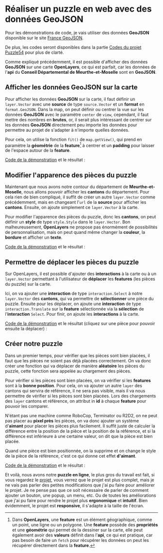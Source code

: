 <script setup>
import CustomContainer from '/components/CustomContainer.vue';
import OpenlayersDemoGeojson from '/components/OpenlayersDemoGeojson.vue';
import OpenlayersDemoStyle from '/components/OpenlayersDemoStyle.vue';
import OpenlayersDemoInteraction from '/components/OpenlayersDemoInteraction.vue';
import OpenlayersDemoPuzzle from '/components/OpenlayersDemoPuzzle.vue';
</script>

# Réaliser un puzzle en web avec des données GeoJSON

<custom-container type="info">
<p>
Pour les démonstrations de code, je vais utiliser des données <b>GeoJSON</b> disponible sur le site <a href="https://france-geojson.gregoiredavid.fr">France GeoJSON</a>.
</p>
<p>
De plus, les codes seront disponibles dans la partie <a href="/annexe/codes/puzzle54">Codes du projet Puzzle54</a> pour plus de clarté.
</p>
</custom-container>

Comme expliqué précédemment, il est possible d'afficher des données **GeoJSON** sur une carte **OpenLayers**, ce qui est parfait, 
car les données de l'**api** du **Conseil Départemental de Meurthe-et-Moselle** sont en **GeoJSON**.

## Afficher les données GeoJSON sur la carte

Pour afficher les données **GeoJSON** sur la carte, il faut définir un `layer.Vector` avec une **source** de type `source.Vector` et un **format** en `format.GeoJSON`.
Dans la map, on peut définir ou centrer la vue sur les données **GeoJSON** avec le paramètre `center` de `view`, cependant, il faut mettre des nombres en **brutes**, 
or, il serait plus intéressant de centrer sur les données **GeoJSON** directement peu importe les données pour permettre au projet de s'adapter à n'importe quelles données.

Pour cela, on utilise la fonction `fit()` de `map.getView()`, 
qui prend en paramètre la **géométrie** de la **feature**[^1] à centrer et un **padding** pour laisser de l'espace autour de la **feature**.

[Code de la démonstration](/annexe/codes/puzzle54#afficher-les-donnees-geojson-sur-la-carte) et le résultat :

<openlayers-demo-geojson />

## Modifier l'apparence des pièces du puzzle

Maintenant que nous avons notre contour du département de **Meurthe-et-Moselle**, nous allons pouvoir afficher les **cantons** du département.
Pour cela rien de bien compliqué, il suffit de créer un autre `layer.Vector` comme précédemment, mais en changeant l'`url` de la **source** pour afficher les **cantons**.
Ensuite, on ajoute simplement ce `layer.Vector` à la carte.

Pour modifier l'apparence des pièces du puzzle, donc les **cantons**, on peut définir un **style** de type `style.Style` dans le `layer.Vector`.
Bon malheureusement, **OpenLayers** ne propose pas énormément de possibilités de personnalisation, mais on peut quand même changer la **couleur**, la **bordure** et afficher un **texte**.

[Code de la démonstration](/annexe/codes/puzzle54#modifier-l-apparence-des-pieces-du-puzzle) et le résultat :

<openlayers-demo-style />

## Permettre de déplacer les pièces du puzzle

Sur OpenLayers, il est possible d'ajouter des **interactions** à la carte ou à un `layer.Vector`
permettant à l'utilisateur de **déplacer** les **features** (les pièces du puzzle) sur la carte.

Ici, on va ajouter une **interaction** de type `interaction.Select` à notre `layer.Vector` des **cantons**,
qui va permettre de **sélectionner** une pièce du puzzle.
Ensuite pour les déplacer, on ajoute une **interaction** de type `interaction.Translate` sur la **feature** sélectionnée
via la **sélection** de l'**interaction** `Select`.
Pour finir, on ajoute les **interactions** à la carte.

[Code de la démonstration](/annexe/codes/puzzle54#permettre-de-deplacer-les-pieces-du-puzzle) 
et le résultat (cliquez sur une pièce pour pouvoir ensuite la déplacer) :

<openlayers-demo-interaction />

## Créer notre puzzle

Dans un premier temps, pour vérifier que les pièces sont bien placées, il faut que les pièces ne soient pas déjà placées correctement.
On va donc créer une fonction qui va déplacer de manière **aléatoire** les pièces du puzzle, cette fonction sera appelée au chargement des pièces.

Pour vérifier si les pièces sont bien placées, on va vérifier si les **features** sont à la **bonne position**.
Pour cela, on va ajouter un autre `layer` des cantons qui servira de référence, il ne sera pas visible, mais il va nous permettre de vérifier si les pièces sont bien placées.
Lors des chargements des `layer` cantons et référence, on attribut in **id** à chaque **feature** pour pouvoir les comparer.

N'étant pas une machine comme RoboCop, Terminator ou R2D2, on ne peut pas placer au **pixel près** les pièces,
on va donc ajouter un système d'**aimant** pour placer les pièces plus facilement.
Il suffit juste de calculer la différence entre la position de la pièce et la position de la référence,
et si la différence est inférieure à une certaine valeur, on dit que la pièce est bien placée.

Quand une pièce est bien positionnée, on la supprime et on change le style de la pièce de la référence,
c'est ce qui donne cet effet **d'aimant**.

[Code de la démonstration](/annexe/codes/puzzle54#creer-notre-puzzle) et le résultat :

<openlayers-demo-puzzle />

Et voilà, nous avons notre **puzzle en ligne**, le plus gros du travail est fait, si vous regardez le [projet](https://webcarto.infogeo54.fr/index.php/view/map?repository=public&project=puzzle_cd54),
vous verrez que le projet est plus complet, mais je ne vais pas parler des petites modifications que j'ai pu faire pour améliorer le projet.
Je ne pense pas que ce soit nécessaire de parler de comment ajouter un bouton, une popup, un menu, etc.
Ou de toutes les améliorations que j'ai pu faire pour rendre le projet plus **ergonomique** et **intuitif**. 
Bien évidemment, le projet est **responsive**, il s'adapte à la taille de l'écran.

[^1]: Dans **OpenLayers**, une **feature** est un élément géographique, comme un point, une ligne ou un polygone.
Une **feature** possède des **propriétés** et une **géométrie** qui permet de la dessiner sur la carte, 
elle peut également avoir des **valeurs** définit dans l'**api**, ce qui est pratique, 
car pas besoin de faire un `fetch` pour récupérer les données on peut les récupérer directement dans la **feature**.